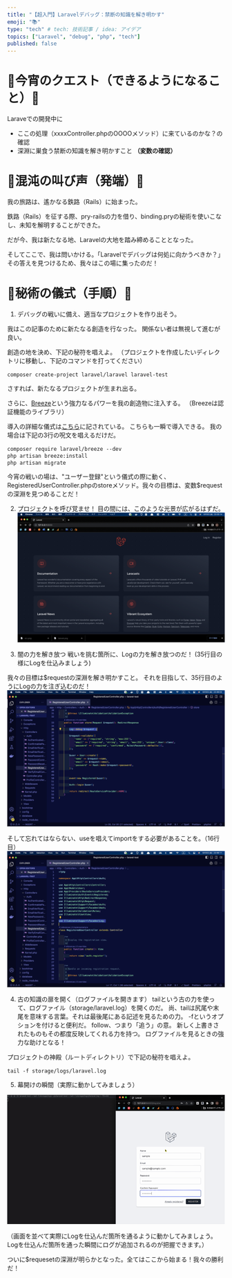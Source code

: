 ```yaml
---
title: "【超入門】Laravelデバッグ：禁断の知識を解き明かす"
emoji: "📚"
type: "tech" # tech: 技術記事 / idea: アイデア
topics: ["Laravel", "debug", "php", "tech"]
published: false
---
```



# 🔮今宵のクエスト（できるようになること）🔮
Laraveでの開発中に
- ここの処理（xxxxController.phpのOOOOメソッド）に来ているのかな？の確認
- 深淵に巣食う禁断の知識を解き明かすこと **（変数の確認）**

# 🔮混沌の叫び声（発端）🔮
我の旅路は、遙かなる鉄路（Rails）に始まった。

鉄路（Rails）を征する際、pry-railsの力を借り、binding.pryの秘術を使いこなし、未知を解明することができた。

だが今、我は新たなる地、Laravelの大地を踏み締めることとなった。

そしてここで、我は問いかける。「Laravelでデバッグは何処に向かうべきか？」
その答えを見つけるため、我々はこの場に集ったのだ！


# 🔮秘術の儀式（手順）🔮
1. デバッグの戦いに備え、適当なプロジェクトを作り出そう。

我はこの記事のために新たなる創造を行なった。
関係ない者は無視して進むが良い。

創造の地を決め、下記の秘符を唱えよ。
（プロジェクトを作成したいディレクトリに移動し、下記のコマンドを打ってください）
```
composer create-project laravel/laravel laravel-test
```

さすれば、新たなるプロジェクトが生まれ出る。

さらに、[Breeze](https://laravel.com/docs/10.x/starter-kits)という強力なるパワーを我の創造物に注入する。
（Breezeは認証機能のライブラリ）

導入の詳細な儀式は[こちら](https://laravel.com/docs/10.x/starter-kits#laravel-breeze-installation)に記されている。
こちらも一瞬で導入できる。
我の場合は下記の3行の呪文を唱えるだけだ。
```
composer require laravel/breeze --dev
php artisan breeze:install
php artisan migrate
```

今宵の戦いの場は、"ユーザー登録"という儀式の際に動く、RegisteredUserController.phpのstoreメソッド。我々の目標は、変数$requestの深淵を見つめることだ！


2. プロジェクトを呼び覚ませ！
目の間には、このような光景が広がるはずだ。
![](/images/laravel-debug/top.png)

3. 闇の力を解き放つ
戦いを挑む箇所に、Logの力を解き放つのだ！
(35行目の様にLogを仕込みましょう)

我々の目標は$requestの深淵を解き明かすこと。
それを目指して、35行目のようにLogの力を注ぎ込むのだ！
![](/images/laravel-debug/log.png)

そして忘れてはならない、useを唱えてimportをする必要があることを。（16行目）
![](/images/laravel-debug/use.png)

4. 古の知識の扉を開く（ログファイルを開きます）
tailという古の力を使って、ログファイル（storage/laravel.log）を開くのだ。
尚、tailは尻尾や末尾を意味する言葉。それは最後尾にある記述を見るための力。
-fというオプションを付けると便利だ。
follow、つまり「追う」の意。
新しく上書きされたものもその都度反映してくれる力を持つ。
ログファイルを見るときの強力な助けとなる！

プロジェクトの神殿（ルートディレクトリ）で下記の秘符を唱えよ。
```
tail -f storage/logs/laravel.log
```

5. 幕開けの瞬間（実際に動かしてみましょう）

![](/images/laravel-debug/terminal.gif)

（画面を並べて実際にLogを仕込んだ箇所を通るように動かしてみましょう。Logを仕込んだ箇所を通った瞬間にログが追加されるのが把握できます。）

ついに$requesetの深淵が明らかとなった。全てはここから始まる！我々の勝利だ！